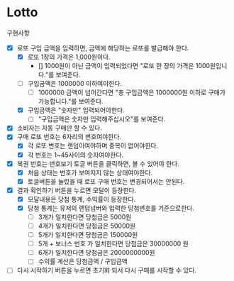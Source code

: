 # Lotto

구현사항

- [x] 로또 구입 금액을 입력하면, 금액에 해당하는 로또를 발급해야 한다.
  - [x] 로또 1장의 가격은 1,000원이다.
    - [] 1000원이 아닌 금액이 입력되었다면 "로또 한 장의 가격은 1000원입니다."를 보여준다.
  - [ ] 구입금액은 1000000 이하여야한다.
    - [ ] 1000000 금액이 넘어간다면 "총 구입금액은 1000000원 이하로 구매가 가능합니다."를 보여준다.
  - [x] 구입금액은 "숫자만" 입력되어야한다.
    - [ ] "구입금액은 숫자만 입력해주십시오"를 보여준다.
- [x] 소비자는 자동 구매만 할 수 있다.
- [x] 구매 로또 번호는 6자리의 번호여야한다.
  - [x] 각 로또 번호는 랜덤이여야하며 중복이 없어야한다.
  - [x] 각 번호는 1~45사이의 숫자여야한다.
- [x] 복권 번호는 번호보기 토글 버튼을 클릭하면, 볼 수 있어야 한다.
  - [x] 처음 상태는 번호가 보여지지 않는 상태여야한다.
  - [x] 토글버튼을 눌렀을 때 로또 구매 번호는 변경되어서는 안된다.
- [x] 결과 확인하기 버튼을 누르면 모달이 등장한다.
  - [x] 모달내용은 당첨 통계, 수익률이 등장한다.
  - [x] 당첨 통계는 유저의 랜덤넘버와 입력한 당첨번호를 기준으로한다.
    - [ ] 3개가 일치한다면 당첨금은 5000원
    - [ ] 4개가 일치한다면 당첨금은 50000원
    - [ ] 5개가 일치한다면 당첨금은 150000원
    - [ ] 5개 + 보너스 번호 가 일치한다면 당첨금은 30000000 원
    - [ ] 6개가 일치한다면 당첨금은 2000000000원
    - [ ] 수익률 계산은 당첨금액 / 구입금액
- [ ] 다시 시작하기 버튼을 누르면 초기화 되서 다시 구매를 시작할 수 있다.
